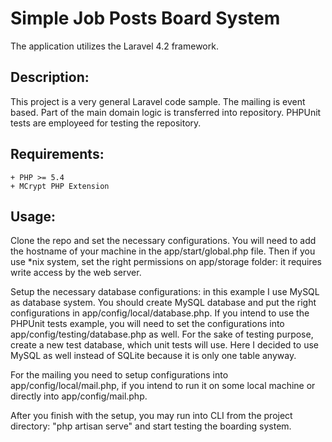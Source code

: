 # Simple Job Posts Board System 
The application utilizes the Laravel 4.2 framework.

## Description:
This project is a very general Laravel code sample. The mailing is event
based. Part of the main domain logic is transferred into repository.
PHPUnit tests are employeed for testing the repository. 

## Requirements:
    + PHP >= 5.4
    + MCrypt PHP Extension

## Usage:
Clone the repo and set the necessary configurations. 
You will need to add the hostname of your machine in the app/start/global.php file.
Then if you use *nix system, set the right permissions on app/storage folder: it
requires write access by the web server.

Setup the necessary database configurations: in this example I use MySQL as database
system. You should create MySQL database and put the right configurations in 
app/config/local/database.php. If you intend to use the PHPUnit tests example, you will
need to set the configurations into app/config/testing/database.php as well. For the
sake of testing purpose, create a new test database, which unit tests will use. Here I
decided to use MySQL as well instead of SQLite because it is only one table anyway.    

For the mailing you need to setup configurations into app/config/local/mail.php, if
you intend to run it on some local machine or directly into app/config/mail.php.   

After you finish with the setup, you may run into CLI from the project directory:
 "php artisan serve" and start testing the boarding system.